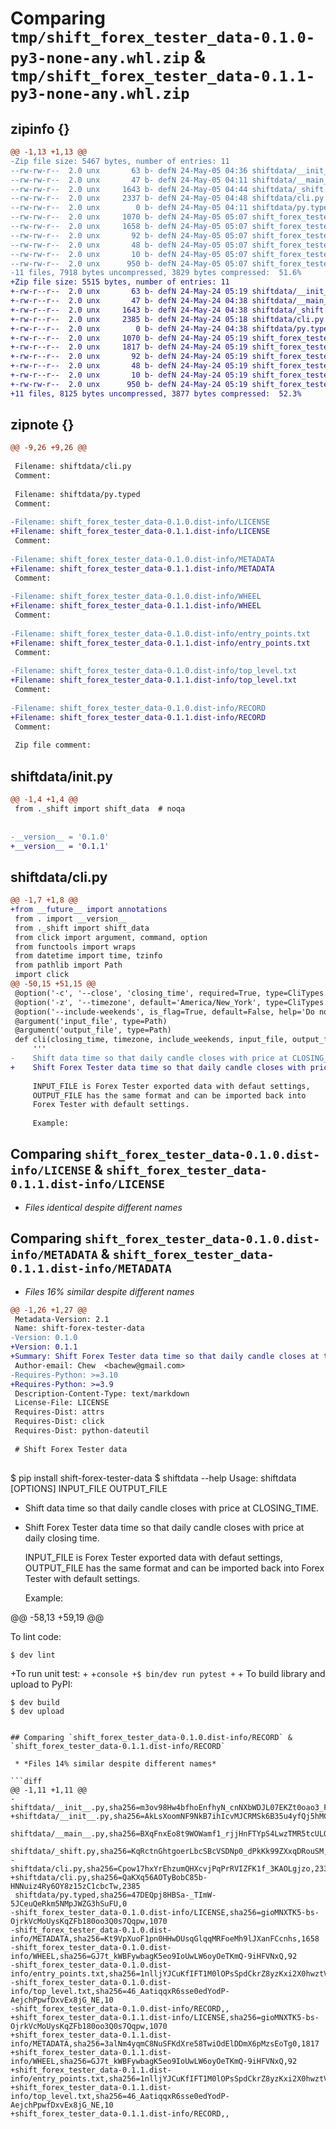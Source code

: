 # Comparing `tmp/shift_forex_tester_data-0.1.0-py3-none-any.whl.zip` & `tmp/shift_forex_tester_data-0.1.1-py3-none-any.whl.zip`

## zipinfo {}

```diff
@@ -1,13 +1,13 @@
-Zip file size: 5467 bytes, number of entries: 11
--rw-rw-r--  2.0 unx       63 b- defN 24-May-05 04:36 shiftdata/__init__.py
--rw-rw-r--  2.0 unx       47 b- defN 24-May-05 04:11 shiftdata/__main__.py
--rw-rw-r--  2.0 unx     1643 b- defN 24-May-05 04:44 shiftdata/_shift.py
--rw-rw-r--  2.0 unx     2337 b- defN 24-May-05 04:48 shiftdata/cli.py
--rw-rw-r--  2.0 unx        0 b- defN 24-May-05 04:11 shiftdata/py.typed
--rw-rw-r--  2.0 unx     1070 b- defN 24-May-05 05:07 shift_forex_tester_data-0.1.0.dist-info/LICENSE
--rw-rw-r--  2.0 unx     1658 b- defN 24-May-05 05:07 shift_forex_tester_data-0.1.0.dist-info/METADATA
--rw-rw-r--  2.0 unx       92 b- defN 24-May-05 05:07 shift_forex_tester_data-0.1.0.dist-info/WHEEL
--rw-rw-r--  2.0 unx       48 b- defN 24-May-05 05:07 shift_forex_tester_data-0.1.0.dist-info/entry_points.txt
--rw-rw-r--  2.0 unx       10 b- defN 24-May-05 05:07 shift_forex_tester_data-0.1.0.dist-info/top_level.txt
--rw-rw-r--  2.0 unx      950 b- defN 24-May-05 05:07 shift_forex_tester_data-0.1.0.dist-info/RECORD
-11 files, 7918 bytes uncompressed, 3829 bytes compressed:  51.6%
+Zip file size: 5515 bytes, number of entries: 11
+-rw-r--r--  2.0 unx       63 b- defN 24-May-24 05:19 shiftdata/__init__.py
+-rw-r--r--  2.0 unx       47 b- defN 24-May-24 04:38 shiftdata/__main__.py
+-rw-r--r--  2.0 unx     1643 b- defN 24-May-24 04:38 shiftdata/_shift.py
+-rw-r--r--  2.0 unx     2385 b- defN 24-May-24 05:18 shiftdata/cli.py
+-rw-r--r--  2.0 unx        0 b- defN 24-May-24 04:38 shiftdata/py.typed
+-rw-r--r--  2.0 unx     1070 b- defN 24-May-24 05:19 shift_forex_tester_data-0.1.1.dist-info/LICENSE
+-rw-r--r--  2.0 unx     1817 b- defN 24-May-24 05:19 shift_forex_tester_data-0.1.1.dist-info/METADATA
+-rw-r--r--  2.0 unx       92 b- defN 24-May-24 05:19 shift_forex_tester_data-0.1.1.dist-info/WHEEL
+-rw-r--r--  2.0 unx       48 b- defN 24-May-24 05:19 shift_forex_tester_data-0.1.1.dist-info/entry_points.txt
+-rw-r--r--  2.0 unx       10 b- defN 24-May-24 05:19 shift_forex_tester_data-0.1.1.dist-info/top_level.txt
+-rw-rw-r--  2.0 unx      950 b- defN 24-May-24 05:19 shift_forex_tester_data-0.1.1.dist-info/RECORD
+11 files, 8125 bytes uncompressed, 3877 bytes compressed:  52.3%
```

## zipnote {}

```diff
@@ -9,26 +9,26 @@
 
 Filename: shiftdata/cli.py
 Comment: 
 
 Filename: shiftdata/py.typed
 Comment: 
 
-Filename: shift_forex_tester_data-0.1.0.dist-info/LICENSE
+Filename: shift_forex_tester_data-0.1.1.dist-info/LICENSE
 Comment: 
 
-Filename: shift_forex_tester_data-0.1.0.dist-info/METADATA
+Filename: shift_forex_tester_data-0.1.1.dist-info/METADATA
 Comment: 
 
-Filename: shift_forex_tester_data-0.1.0.dist-info/WHEEL
+Filename: shift_forex_tester_data-0.1.1.dist-info/WHEEL
 Comment: 
 
-Filename: shift_forex_tester_data-0.1.0.dist-info/entry_points.txt
+Filename: shift_forex_tester_data-0.1.1.dist-info/entry_points.txt
 Comment: 
 
-Filename: shift_forex_tester_data-0.1.0.dist-info/top_level.txt
+Filename: shift_forex_tester_data-0.1.1.dist-info/top_level.txt
 Comment: 
 
-Filename: shift_forex_tester_data-0.1.0.dist-info/RECORD
+Filename: shift_forex_tester_data-0.1.1.dist-info/RECORD
 Comment: 
 
 Zip file comment:
```

## shiftdata/__init__.py

```diff
@@ -1,4 +1,4 @@
 from ._shift import shift_data  # noqa
 
 
-__version__ = '0.1.0'
+__version__ = '0.1.1'
```

## shiftdata/cli.py

```diff
@@ -1,7 +1,8 @@
+from __future__ import annotations
 from . import __version__
 from ._shift import shift_data
 from click import argument, command, option
 from functools import wraps
 from datetime import time, tzinfo
 from pathlib import Path
 import click
@@ -50,15 +51,15 @@
 @option('-c', '--close', 'closing_time', required=True, type=CliTypes.time, help='Daily closing time')
 @option('-z', '--timezone', default='America/New_York', type=CliTypes.timezone, help='Closing time timezone')
 @option('--include-weekends', is_flag=True, default=False, help='Do not remove Saturday and Sunday data')
 @argument('input_file', type=Path)
 @argument('output_file', type=Path)
 def cli(closing_time, timezone, include_weekends, input_file, output_file):
     '''
-    Shift data time so that daily candle closes with price at CLOSING_TIME.
+    Shift Forex Tester data time so that daily candle closes with price at CLOSING_TIME.
 
     INPUT_FILE is Forex Tester exported data with defaut settings,
     OUTPUT_FILE has the same format and can be imported back into
     Forex Tester with default settings.
 
     Example:
```

## Comparing `shift_forex_tester_data-0.1.0.dist-info/LICENSE` & `shift_forex_tester_data-0.1.1.dist-info/LICENSE`

 * *Files identical despite different names*

## Comparing `shift_forex_tester_data-0.1.0.dist-info/METADATA` & `shift_forex_tester_data-0.1.1.dist-info/METADATA`

 * *Files 16% similar despite different names*

```diff
@@ -1,26 +1,27 @@
 Metadata-Version: 2.1
 Name: shift-forex-tester-data
-Version: 0.1.0
+Version: 0.1.1
+Summary: Shift Forex Tester data time so that daily candle closes at the right price
 Author-email: Chew  <bachew@gmail.com>
-Requires-Python: >=3.10
+Requires-Python: >=3.9
 Description-Content-Type: text/markdown
 License-File: LICENSE
 Requires-Dist: attrs
 Requires-Dist: click
 Requires-Dist: python-dateutil
 
 # Shift Forex Tester data
 
 ```
 $ pip install shift-forex-tester-data
 $ shiftdata --help
 Usage: shiftdata [OPTIONS] INPUT_FILE OUTPUT_FILE
 
-  Shift data time so that daily candle closes with price at CLOSING_TIME.
+  Shift Forex Tester data time so that daily candle closes with price at daily closing time.
 
   INPUT_FILE is Forex Tester exported data with defaut settings, OUTPUT_FILE
   has the same format and can be imported back into Forex Tester with default
   settings.
 
   Example:
 
@@ -58,13 +59,19 @@
 
 To lint code:
 
 ```console
 $ dev lint
 ```
 
+To run unit test:
+
+```console
+$ bin/dev run pytest
+```
+
 To build library and upload to PyPI:
 
 ```console
 $ dev build
 $ dev upload
 ```
```

## Comparing `shift_forex_tester_data-0.1.0.dist-info/RECORD` & `shift_forex_tester_data-0.1.1.dist-info/RECORD`

 * *Files 14% similar despite different names*

```diff
@@ -1,11 +1,11 @@
-shiftdata/__init__.py,sha256=m3ov98Hw4bfhoEnfhyN_cnNXbWDJL07EKZt0oao3_F8,63
+shiftdata/__init__.py,sha256=AkLsXoomNF9NkB7ihIcvMJCRMSk6B35u4yfQj5hMC7c,63
 shiftdata/__main__.py,sha256=BXqFnxEo8t9WOWamf1_rjjHnFTYpS4LwzTMR5tcULQ8,47
 shiftdata/_shift.py,sha256=KqRctnGhtgoerLbcSBcVSDNp0_dPkKk99ZXxqDRouSM,1643
-shiftdata/cli.py,sha256=Cpow17hxYrEhzumQHXcvjPqPrRVIZFK1f_3KAOLgjzo,2337
+shiftdata/cli.py,sha256=QaKXq56AOTyBobC85b-HNNuiz4Ry6OY8z15zC1cbcTw,2385
 shiftdata/py.typed,sha256=47DEQpj8HBSa-_TImW-5JCeuQeRkm5NMpJWZG3hSuFU,0
-shift_forex_tester_data-0.1.0.dist-info/LICENSE,sha256=gioMNXTK5-bs-OjrkVcMoUysKqZFb180oo3Q0s7Qqpw,1070
-shift_forex_tester_data-0.1.0.dist-info/METADATA,sha256=Kt9VpXuoF1pn0HHwDUsqGlqqMRFoeMh9lJXanFCcnhs,1658
-shift_forex_tester_data-0.1.0.dist-info/WHEEL,sha256=GJ7t_kWBFywbagK5eo9IoUwLW6oyOeTKmQ-9iHFVNxQ,92
-shift_forex_tester_data-0.1.0.dist-info/entry_points.txt,sha256=1nlljYJCuKfIFT1M0lOPsSpdCkrZ8yzKxi2X0hwztV8,48
-shift_forex_tester_data-0.1.0.dist-info/top_level.txt,sha256=46_AatiqqxR6sse0edYodP-AejchPpwfDxvEx8jG_NE,10
-shift_forex_tester_data-0.1.0.dist-info/RECORD,,
+shift_forex_tester_data-0.1.1.dist-info/LICENSE,sha256=gioMNXTK5-bs-OjrkVcMoUysKqZFb180oo3Q0s7Qqpw,1070
+shift_forex_tester_data-0.1.1.dist-info/METADATA,sha256=3alNm4yqmC8NuSFKdXre58TwiOdElDDmX6pMzsEoTg0,1817
+shift_forex_tester_data-0.1.1.dist-info/WHEEL,sha256=GJ7t_kWBFywbagK5eo9IoUwLW6oyOeTKmQ-9iHFVNxQ,92
+shift_forex_tester_data-0.1.1.dist-info/entry_points.txt,sha256=1nlljYJCuKfIFT1M0lOPsSpdCkrZ8yzKxi2X0hwztV8,48
+shift_forex_tester_data-0.1.1.dist-info/top_level.txt,sha256=46_AatiqqxR6sse0edYodP-AejchPpwfDxvEx8jG_NE,10
+shift_forex_tester_data-0.1.1.dist-info/RECORD,,
```

